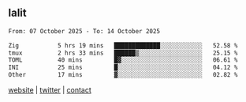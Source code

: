 ## lalit

<!--START_SECTION:waka-->

```txt
From: 07 October 2025 - To: 14 October 2025

Zig           5 hrs 19 mins   █████████████░░░░░░░░░░░░   52.58 %
tmux          2 hrs 33 mins   ██████▒░░░░░░░░░░░░░░░░░░   25.15 %
TOML          40 mins         █▓░░░░░░░░░░░░░░░░░░░░░░░   06.61 %
INI           25 mins         █░░░░░░░░░░░░░░░░░░░░░░░░   04.12 %
Other         17 mins         ▓░░░░░░░░░░░░░░░░░░░░░░░░   02.82 %
```

<!--END_SECTION:waka-->

[website](https://lalit.sh) | [twitter](https://x.com/@lalitcodes) | [contact](https://lalit.sh/contact)
